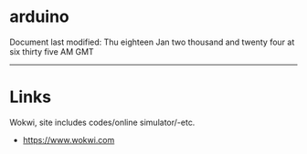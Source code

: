 # arduino

Document last modified: Thu eighteen Jan two thousand and twenty four at six thirty five AM GMT

-----

# Links

Wokwi, site includes codes/online simulator/-etc.     
- https://www.wokwi.com  
